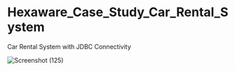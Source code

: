 # Hexaware_Case_Study_Car_Rental_System
Car Rental System with JDBC Connectivity



![Screenshot (125)](https://github.com/user-attachments/assets/18c9e404-ca77-4765-961f-057c51c342ed)





